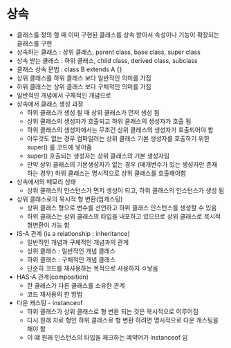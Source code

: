 # 상속
- 클래스를 정의 할 때 이미 구현된 클래스를 상속 받아서 속성이나 기능이 확장되는 클래스를 구현
- 상속하는 클래스 : 상위 클래스, parent class, base class, super class
- 상속 받는 클래스 : 하위 클래스, child class, derived class, subclass
- 클래스 상속 문법 : class B extends A {}
- 상위 클래스를 하위 클래스 보다 일반적인 의미를 가짐
- 하위 클래스는 상위 클래스 보다 구체적인 의미를 가짐
- 일반적인 개념에서 구체적인 개념으로
- 상속에서 클래스 생성 과정
    - 하위 클래스가 생성 될 때 상위 클래스가 먼저 생성 됨
    - 상위 클래스의 생성자가 호출되고 하위 클래스의 생성자가 호출 됨
    - 하위 클래스의 생성자에서는 무조건 상위 클래스의 생성자가 호출되어야 함
    - 아무것도 없는 경우 컴파일러는 상위 클래스 기본 생성자를 호출하기 위한 super() 를 코드에 넣어줌
    - super() 호출되는 생성자는 상위 클래스의 기본 생성자임
    - 만약 상위 클래스의 기본생성자가 없는 경우 (매개변수가 있는 생성자만 존재 하는 경우) 하위 클래스는 명시적으로 상위 클래스를 호출해야함
- 상속에서의 메모리 상태
    - 상위 클래스의 인스턴스가 먼저 생성이 되고, 하위 클래스의 인스턴스가 생성 됨
- 상위 클래스로의 묵시적 형 변환(업캐스팅)
    - 상위 클래스 형으로 변수를 선언하고 하위 클래스 인스턴스를 생성할 수 있음
    - 하위 클래스는 상위 클래스의 타입을 내포하고 있으므로 상위 클래스로 묵시적 형변환이 가능 함
- IS-A 관계 (is a relationship : inheritance)
    - 일반적인 개념과 구체적인 개념과의 관계
    - 상위 클래스 : 일반적인 개념 클래스
    - 하위 클래스 : 구체적인 개념 클래스
    - 단순히 코드를 재사용하는 목적으로 사용하지 ㅇ낳음
- HAS-A 관계(composition) 
    - 한 클래스가 다른 클래스를 소유한 관계
    - 코드 재사용의 한 방법
- 다운 캐스팅 - instanceof
    - 하위 클래스가 상위 클래스로 형 변환 되는 것은 묵시적으로 이루어짐
    - 다시 원래 자료 형인 하위 클래스로 형 변환 하려면 명시적으로 다운 캐스팅을 해야 함
    - 이 떄 원래 인스턴스의 타입을 체크하는 예약어가 instanceof 임